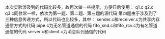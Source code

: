 本次实验涉及到的代码比较多，故再次做一些提示，方便日后使用：
  q1.c q2.c q3.c同往常一样，依次为第一题、第二题、第三题的源代码
第四题由于涉及到了三种信息传递方式，所以代码也比较多，其中：
  sender.c和receiver.c为共享内存通信方式的代码
  pipe.c为无名管道通信的代码
  fifo_snd.c和fifo_rcv.c为有名管道通信的代码
  server.c和client.c为消息队列通信的代码

